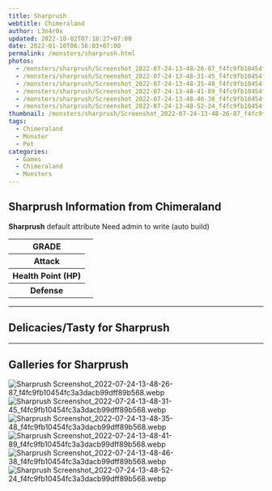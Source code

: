 ```yaml
---
title: Sharprush
webtitle: Chimeraland
author: L3n4r0x
updated: 2022-10-02T07:18:27+07:00
date: 2022-01-10T06:56:03+07:00
permalink: /monsters/sharprush.html
photos:
  - /monsters/sharprush/Screenshot_2022-07-24-13-48-26-87_f4fc9fb10454fc3a3dacb99dff89b568.webp
  - /monsters/sharprush/Screenshot_2022-07-24-13-48-31-45_f4fc9fb10454fc3a3dacb99dff89b568.webp
  - /monsters/sharprush/Screenshot_2022-07-24-13-48-35-48_f4fc9fb10454fc3a3dacb99dff89b568.webp
  - /monsters/sharprush/Screenshot_2022-07-24-13-48-41-89_f4fc9fb10454fc3a3dacb99dff89b568.webp
  - /monsters/sharprush/Screenshot_2022-07-24-13-48-46-38_f4fc9fb10454fc3a3dacb99dff89b568.webp
  - /monsters/sharprush/Screenshot_2022-07-24-13-48-52-24_f4fc9fb10454fc3a3dacb99dff89b568.webp
thumbnail: /monsters/sharprush/Screenshot_2022-07-24-13-48-26-87_f4fc9fb10454fc3a3dacb99dff89b568.webp
tags:
  - Chimeraland
  - Monster
  - Pet
categories:
  - Games
  - Chimeraland
  - Monsters
---
```


<section id="bootstrap-wrapper"><link rel="stylesheet" href="https://cdn.statically.io/gh/dimaslanjaka/Web-Manajemen/40ac3225/css/bootstrap-4.5-wrapper.css"/><h1>Sharprush Information from Chimeraland</h1><p><b>Sharprush</b> default attribute Need admin to write (auto build)<table><tr><th>GRADE</th><td></td></tr><tr><th>Attack</th><td></td></tr><tr><th>Health Point (HP)</th><td></td></tr><tr><th>Defense</th><td></td></tr></table></p><hr/><h2>Delicacies/Tasty for Sharprush</h2><hr/><div id="gallery"><h2>Galleries for Sharprush</h2><div class="row"><div class="col-lg-6 col-12"><img src="/chimeraland/monsters/sharprush/Screenshot_2022-07-24-13-48-26-87_f4fc9fb10454fc3a3dacb99dff89b568.webp" alt="Sharprush Screenshot_2022-07-24-13-48-26-87_f4fc9fb10454fc3a3dacb99dff89b568.webp"/></div><div class="col-lg-6 col-12"><img src="/chimeraland/monsters/sharprush/Screenshot_2022-07-24-13-48-31-45_f4fc9fb10454fc3a3dacb99dff89b568.webp" alt="Sharprush Screenshot_2022-07-24-13-48-31-45_f4fc9fb10454fc3a3dacb99dff89b568.webp"/></div><div class="col-lg-6 col-12"><img src="/chimeraland/monsters/sharprush/Screenshot_2022-07-24-13-48-35-48_f4fc9fb10454fc3a3dacb99dff89b568.webp" alt="Sharprush Screenshot_2022-07-24-13-48-35-48_f4fc9fb10454fc3a3dacb99dff89b568.webp"/></div><div class="col-lg-6 col-12"><img src="/chimeraland/monsters/sharprush/Screenshot_2022-07-24-13-48-41-89_f4fc9fb10454fc3a3dacb99dff89b568.webp" alt="Sharprush Screenshot_2022-07-24-13-48-41-89_f4fc9fb10454fc3a3dacb99dff89b568.webp"/></div><div class="col-lg-6 col-12"><img src="/chimeraland/monsters/sharprush/Screenshot_2022-07-24-13-48-46-38_f4fc9fb10454fc3a3dacb99dff89b568.webp" alt="Sharprush Screenshot_2022-07-24-13-48-46-38_f4fc9fb10454fc3a3dacb99dff89b568.webp"/></div><div class="col-lg-6 col-12"><img src="/chimeraland/monsters/sharprush/Screenshot_2022-07-24-13-48-52-24_f4fc9fb10454fc3a3dacb99dff89b568.webp" alt="Sharprush Screenshot_2022-07-24-13-48-52-24_f4fc9fb10454fc3a3dacb99dff89b568.webp"/></div></div></div></section>
